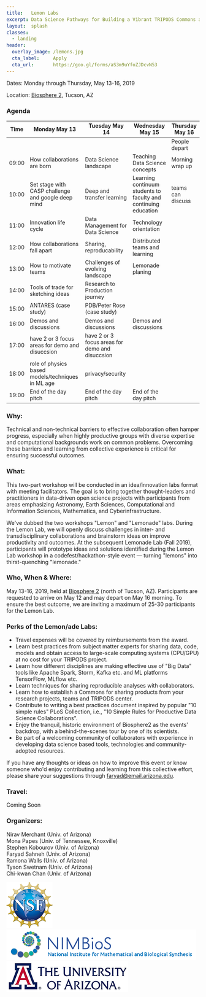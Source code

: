 ```yaml
---
title:   Lemon Labs
excerpt: Data Science Pathways for Building a Vibrant TRIPODS Commons at Scale
layout:  splash
classes:
  - landing
header:
  overlay_image: /lemons.jpg
  cta_label:     Apply
  cta_url:       https://goo.gl/forms/aS3m9uYfoZJDcvN53
---
```


Dates: Monday through Thursday, May 13-16, 2019

Location: [Biosphere 2](http://biosphere2.org), Tucson, AZ

### Agenda

Time  | Monday May 13                                      | Tuesday May 14                                  | Wednesday May 15                                                | Thursday May 16
----- | -------------------------------------------------- | ----------------------------------------------- | --------------------------------------------------------------- | ---------------
      |                                                    |                                                 |                                                                 | People depart
09:00 | How collaborations are born                        | Data Science landscape                          | Teaching Data Science concepts                                  | Morning wrap up
10:00 | Set stage with CASP challenge and google deep mind | Deep and transfer learning                      | Learning continuum students to faculty and continuing education | teams can discuss
11:00 | Innovation life cycle                              | Data Management for Data Science                | Technology orientation                                          |
12:00 | How collaborations fall apart                      | Sharing, reproducability                        | Distributed teams and learning                                  |
13:00 | How to motivate teams                              | Challenges of evolving landscape                | Lemonade planing                                                |
14:00 | Tools of trade for sketching ideas                 | Research to Production journey                  |                                                                 |
15:00 | ANTARES (case study)                               | PDB/Peter Rose  (case study)                    |                                                                 |
16:00 | Demos and discussions                              | Demos and discussions                           | Demos and discussions                                           |
17:00 | have 2 or 3 focus areas for demo and disuccsion    | have 2 or 3 focus areas for demo and disuccsion |                                                                 |
18:00 | role of physics based models/techniques in ML age  | privacy/security                                |                                                                 |
19:00 | End of the day pitch                               | End of the day pitch                            | End of the day pitch                                            |

### Why:

Technical and non-technical barriers to effective collaboration often
hamper progress, especially when highly productive groups with diverse
expertise and computational backgrounds work on common problems.
Overcoming these barriers and learning from collective experience is
critical for ensuring successful outcomes.

### What:

This two-part workshop will be conducted in an idea/innovation labs
format with meeting facilitators.  The goal is to bring together
thought-leaders and practitioners in data-driven open science projects
with participants from areas emphasizing Astronomy, Earth Sciences,
Computational and Information Sciences, Mathematics, and
Cyberinfrastructure.

We've dubbed the two workshops "Lemon" and "Lemonade" labs.  During
the Lemon Lab, we will openly discuss challenges in inter- and
transdisciplinary collaborations and brainstorm ideas on improve
productivity and outcomes.  At the subsequent Lemonade Lab (Fall
2019), participants will prototype ideas and solutions identified
during the Lemon Lab workshop in a codefest/hackathon-style event —
turning "lemons" into thirst-quenching "lemonade."

### Who, When & Where:

May 13-16, 2019, held at [Biosphere 2](http://biosphere2.org) (north
of Tucson, AZ).  Participants are requested to arrive on May 12 and
may depart on May 16 morning.  To ensure the best outcome, we are
inviting a maximum of 25-30 participants for the Lemon Lab.

### Perks of the Lemon/ade Labs:

- Travel expenses will be covered by reimbursements from the award.
- Learn best practices from subject matter experts for sharing data,
  code, models and obtain access to large-scale computing systems
  (CPU/GPU) at no cost for your TRIPODS project.
- Learn how different disciplines are making effective use of "Big
  Data" tools like Apache Spark, Storm, Kafka etc. and ML platforms
  TensorFlow, MLflow etc.
- Learn techniques for sharing reproducible analyses with
  collaborators.
- Learn how to establish a Commons for sharing products from your
  research projects, teams and TRIPODS center.
- Contribute to writing a best practices document inspired by popular
  "10 simple rules" PLoS Collection, i.e., "10 Simple Rules for
  Productive Data Science Collaborations".
- Enjoy the tranquil, historic environment of Biosphere2 as the
  events' backdrop, with a behind-the-scenes tour by one of its
  scientists.
- Be part of a welcoming community of collaborators with experience in
  developing data science based tools, technologies and
  community-adopted resources.

If you have any thoughts or ideas on how to improve this event or know
someone who'd enjoy contributing and learning from this collective
effort, please share your suggestions through
[faryad@email.arizona.edu](mailto:faryad@email.arizona.edu).

### Travel:

Coming Soon

### Organizers:

Nirav Merchant (Univ. of Arizona)<br/>
Mona Papes (Univ. of Tennessee, Knoxville)<br/>
Stephen Kobourov (Univ. of Arizona)<br/>
Faryad Sahneh (Univ. of Arizona)<br/>
Ramona Walls (Univ. of Arizona)<br/>
Tyson Swetnam (Univ. of Arizona)<br/>
Chi-kwan Chan (Univ. of Arizona)

[![NSF](/nsf.png)](https://www.nsf.gov/awardsearch/showAward?AWD_ID=1839307&HistoricalAwards=false)
[![NIMBioS](/nimbios.png)](http://www.nimbios.org/)
[![U. of Arizona](/ua.png)](https://www.arizona.edu/)
